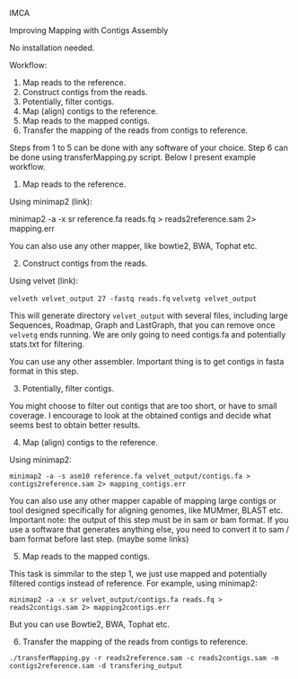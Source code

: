 IMCA

Improving Mapping with Contigs Assembly

No installation needed.

Workflow:

1. Map reads to the reference.
2. Construct contigs from the reads.
3. Potentially, filter contigs.
4. Map (align) contigs to the reference.
5. Map reads to the mapped contigs.
6. Transfer the mapping of the reads from contigs to reference.

Steps from 1 to 5 can be done with any software of your choice.
Step 6 can be done using transferMapping.py script.
Below I present example workflow.

1. Map reads to the reference.

Using minimap2 (link):

minimap2 -a -x sr reference.fa reads.fq > reads2reference.sam 2> mapping.err

You can also use any other mapper, like bowtie2, BWA, Tophat etc.

2. Construct contigs from the reads.

Using velvet (link):

`velveth velvet_output 27 -fastq reads.fq`
`velvetg velvet_output`

This will generate directory `velvet_output` with several files,
including large Sequences, Roadmap, Graph and LastGraph, that you can remove
once `velvetg` ends running.
We are only going to need contigs.fa and potentially stats.txt for filtering.

You can use any other assembler.
Important thing is to get contigs in fasta format in this step.

3. Potentially, filter contigs.

You might choose to filter out contigs that are too short,
or have to small coverage.
I encourage to look at the obtained contigs and decide what seems best
to obtain better results.

4. Map (align) contigs to the reference.

Using minimap2:

`minimap2 -a -s asm10 reference.fa velvet_output/contigs.fa > contigs2reference.sam 2> mapping_contigs.err`

You can also use any other mapper capable of mapping large contigs
or tool designed specifically for aligning genomes,
like MUMmer, BLAST etc.
Important note: the output of this step must be in sam or bam format.
If you use a software that generates anything else,
you need to convert it to sam / bam format before last step.
(maybe some links)

5. Map reads to the mapped contigs.

This task is simmilar to the step 1, we just use mapped and potentially filtered contigs instead of reference.
For example, using minimap2:

`minimap2 -a -x sr velvet_output/contigs.fa reads.fq > reads2contigs.sam 2> mapping2contigs.err`

But you can use Bowtie2, BWA, Tophat etc.

6. Transfer the mapping of the reads from contigs to reference.

`./transferMapping.py -r reads2reference.sam -c reads2contigs.sam -m contigs2reference.sam -d transfering_output`


